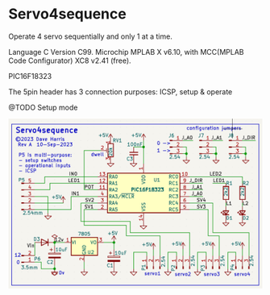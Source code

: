 # Servo4sequence
Operate 4 servo sequentially and only 1 at a time.

Language  C  Version C99.
Microchip MPLAB X v6.10, with MCC(MPLAB Code Configurator) XC8 v2.41 (free). 

PIC16F18323

The 5pin header has 3 connection purposes: ICSP, setup & operate

@TODO Setup mode

![schematic](Servo4sequence%20schematic.png)
